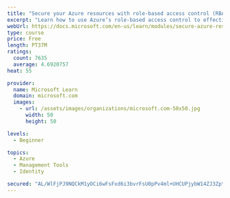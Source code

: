 ```yaml
---
title: "Secure your Azure resources with role-based access control (RBAC)"
excerpt: "Learn how to use Azure’s role-based access control to effectively manage your team’s access to Azure resources."
webUrl: https://docs.microsoft.com/en-us/learn/modules/secure-azure-resources-with-rbac/
type: course
price: Free
length: PT37M
ratings:
  count: 7635
  average: 4.6920757
heat: 55

provider:
  name: Microsoft Learn
  domain: microsoft.com
  images:
    - url: /assets/images/organizations/microsoft.com-50x50.jpg
      width: 50
      height: 50

levels:
  - Beginner

topics:
  - Azure
  - Management Tools
  - Identity

secured: "AL/WlFjPJ9NQCkM1yOCi6wFsFxd6i3bvrFsU0pPv4ml+UHCUPjybW14ZJ3ZptUcxbk6gw2MgFwIJ8ilDhcjWHyeZlM3Hh9c0J1ldfE6wTdlghZ+oE0pxsBWSlBU4IQhs+WdUrKdd1u2IjlyPh2ygztJBcdJDq0nsb6IBQclEgKK+SDN8YVkAx0SvHV7CWxt7eS2iCWkem8FjmDA0d9NabwvCmayn14CtRYEDJp/6J+OjaHhOOVHd9R7IFxws3SoVt0Bx6kFgjc2otTBsE1yrCF5x3ugtMkdpXlEo8Ee8Z8BHn3c+RKFRSsGuIYOjM676awAQbGBDJpOzPg9BJRphsCXVp7dOy5cXsrmbtqklbn89xt6s5LIjeMgYYobAdftMMt5aONTQxM2ex+A6i5Vx5tRXeh4i3JaTqQ8rf1Yucjc=;t0oPXQOpd5KYf6i7F6edLg=="
---
```


